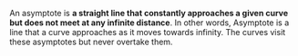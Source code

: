 An asymptote is **a straight line that constantly approaches a given curve but does not meet at any infinite distance**. In other words, Asymptote is a line that a curve approaches as it moves towards infinity. The curves visit these asymptotes but never overtake them.